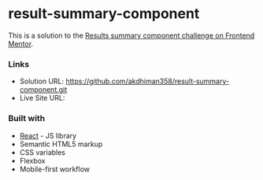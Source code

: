 # result-summary-component
This is a solution to the [Results summary component challenge on Frontend Mentor](https://www.frontendmentor.io/challenges/results-summary-component-CE_K6s0maV). 

### Links

- Solution URL: https://github.com/akdhiman358/result-summary-component.git
- Live Site URL: 

### Built with

- [React](https://reactjs.org/) - JS library
- Semantic HTML5 markup
- CSS variables
- Flexbox
- Mobile-first workflow

